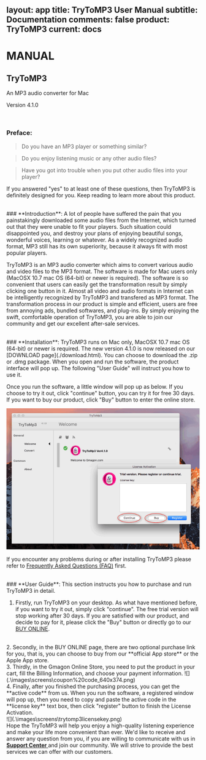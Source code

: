 layout: app
title: TryToMP3 User Manual
subtitle: Documentation
comments: false
product: TryToMP3
current: docs
---

# MANUAL
## TryToMP3
An MP3 audio converter for Mac

Version 4.1.0

<br>

 ### **Preface**:

>Do you have an MP3 player or something similar?

>Do you enjoy listening music or any other audio files?

>Have you got into trouble when you put other audio files into your player?

  If you answered "yes" to at least one of these questions, then TryToMP3 is definitely designed for you. Keep reading to learn more about this product. 

<br>
 ### **Introduction**:
A lot of people have suffered the pain that you painstakingly downloaded some audio files from the Internet, which turned out that they were unable to fit your players. Such situation could disappointed you, and destroy your plans of enjoying beautiful songs, wonderful voices, learning or whatever. As a widely recognized audio format, MP3 still has its own superiority, because it always fit with most popular players.

TryToMP3 is an MP3 audio converter which aims to convert various audio and video files to the MP3 format. The software is made for Mac users only (MacOSX 10.7 mac OS (64-bit) or newer is required). The software is so convenient that users can easily get the transformation result by simply clicking one button in it. Almost all video and audio formats in Internet can be intelligently recognized by TryToMP3 and transfered as MP3 format. The transformation process in our product is simple and efficient, users are free from annoying ads, bundled softwares, and plug-ins. By simply enjoying the swift, comfortable operation of TryToMP3, you are able to join our community and get our excellent after-sale services.  

<br>
### **Installation**:
TryToMP3 runs on Mac only, MacOSX 10.7 mac OS (64-bit) or newer is required. The new version 4.1.0 is now released on our [DOWNLOAD page](./download.html). You can choose to download the .zip or .dmg package. When you open and run the software, the product interface will pop up. The following "User Guide" will instruct you how to use it. 

 Once you run the software, a little window will pop up as below. If you choose to try it out, click "continue" button, you can try it for free 30 days. If you want to buy our product, click "Buy" button to enter the online store. 

![](.\images\screens\trytomp3.png) 


If you encounter any problems during or after installing TryToMP3 please refer to [Frequently Asked Questions (FAQ)](./faq.html) first.


<br>
### **User Guide**:
This section instructs you how to purchase and run TryToMP3 in detail. 
 
1. Firstly, run TryToMP3 on your desktop. As what have mentioned before, if you want to try it out, simply click "continue". The free trial version will stop working after 30 days. If you are satisfied with our product, and decide to pay for it, please click the "Buy" button or directly go to our [BUY ONLINE](./buy.html).
<br>
2. Secondly, in the BUY ONLINE page, there are two optional purchase link for you, that is, you can choose to buy from our **official App store** or the Apple App store. 
<br>
3. Thirdly, in the Gmagon Online Store, you need to put the product in your cart, fill the Billing Information, and choose your payment information.
![](.\images\screens\coupon%20code_640x374.png)
<br>
4. Finally, after you finished the purchasing process, you can get the **active code** from us. When you run the software, a registered window will pop up, then you need to copy and paste the active code in the **license key** text box, then click "register" button to finish the License Activation.
<br>
![](.\images\screens\trytomp3licensekey.png)
<br>
Hope the TryToMP3 will help you enjoy a high-quality listening experience and make your life more convenient than ever. We'd like to receive and answer any question from you, if you are willing to communicate with us in<a href="https://gitter.im/Gmagon/support" target="_blank" rel="nofollow me noopener noreferrer"> <strong>Support Center</strong> </a> and join our community. We will strive to provide the best services we can offer with our customers. 


